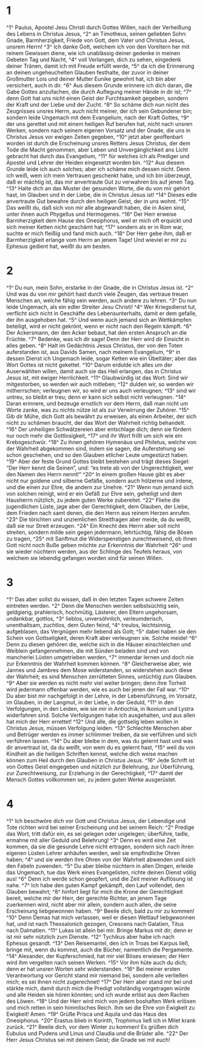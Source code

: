 # 1 
^1^ Paulus, Apostel Jesu Christi durch Gottes Willen, nach der Verheißung des Lebens in Christus Jesus, ^2^ an Timotheus, seinen geliebten Sohn: Gnade, Barmherzigkeit, Friede von Gott, dem Vater und Christus Jesus, unsrem Herrn! ^3^ Ich danke Gott, welchem ich von den Voreltern her mit reinem Gewissen diene, wie ich unablässig deiner gedenke in meinen Gebeten Tag und Nacht, ^4^ voll Verlangen, dich zu sehen, eingedenk deiner Tränen, damit ich mit Freude erfüllt werde, ^5^ da ich die Erinnerung an deinen ungeheuchelten Glauben festhalte, der zuvor in deiner Großmutter Lois und deiner Mutter Eunike gewohnt hat, ich bin aber versichert, auch in dir. ^6^ Aus diesem Grunde erinnere ich dich daran, die Gabe Gottes anzufachen, die durch Auflegung meiner Hände in dir ist; ^7^ denn Gott hat uns nicht einen Geist der Furchtsamkeit gegeben, sondern der Kraft und der Liebe und der Zucht. ^8^ So schäme dich nun nicht des Zeugnisses unsres Herrn, auch nicht meiner, der ich sein Gebundener bin; sondern leide Ungemach mit dem Evangelium, nach der Kraft Gottes, ^9^ der uns gerettet und mit einem heiligen Ruf berufen hat, nicht nach unsren Werken, sondern nach seinem eigenen Vorsatz und der Gnade, die uns in Christus Jesus vor ewigen Zeiten gegeben, ^10^ jetzt aber geoffenbart worden ist durch die Erscheinung unsres Retters Jesus Christus, der dem Tode die Macht genommen, aber Leben und Unvergänglichkeit ans Licht gebracht hat durch das Evangelium, ^11^ für welches ich als Prediger und Apostel und Lehrer der Heiden eingesetzt worden bin. ^12^ Aus diesem Grunde leide ich auch solches; aber ich schäme mich dessen nicht. Denn ich weiß, wem ich mein Vertrauen geschenkt habe, und ich bin überzeugt, daß er mächtig ist, das mir anvertraute Gut zu verwahren bis auf jenen Tag. ^13^ Halte dich an das Muster der gesunden Worte, die du von mir gehört hast, im Glauben und in der Liebe, die in Christus Jesus ist! ^14^ Dieses edle anvertraute Gut bewahre durch den heiligen Geist, der in uns wohnt. ^15^ Das weißt du, daß sich von mir alle abgewandt haben, die in Asien sind, unter ihnen auch Phygellus und Hermogenes. ^16^ Der Herr erweise Barmherzigkeit dem Hause des Onesiphorus, weil er mich oft erquickt und sich meiner Ketten nicht geschämt hat; ^17^ sondern als er in Rom war, suchte er mich fleißig und fand mich auch. ^18^ Der Herr gebe ihm, daß er Barmherzigkeit erlange vom Herrn an jenem Tage! Und wieviel er mir zu Ephesus gedient hat, weißt du am besten. 

# 2 
^1^ Du nun, mein Sohn, erstarke in der Gnade, die in Christus Jesus ist. ^2^ Und was du von mir gehört hast durch viele Zeugen, das vertraue treuen Menschen an, welche fähig sein werden, auch andere zu lehren. ^3^ Du nun leide Ungemach, als ein edler Streiter Jesu Christi! ^4^ Wer Kriegsdienst tut, verflicht sich nicht in Geschäfte des Lebensunterhalts, damit er dem gefalle, der ihn ausgehoben hat. ^5^ Und wenn auch jemand sich an Wettkämpfen beteiligt, wird er nicht gekrönt, wenn er nicht nach den Regeln kämpft. ^6^ Der Ackersmann, der den Acker bebaut, hat den ersten Anspruch an die Früchte. ^7^ Bedenke, was ich dir sage! Denn der Herr wird dir Einsicht in alles geben. ^8^ Halt im Gedächtnis Jesus Christus, der von den Toten auferstanden ist, aus Davids Samen, nach meinem Evangelium, ^9^ in dessen Dienst ich Ungemach leide, sogar Ketten wie ein Übeltäter; aber das Wort Gottes ist nicht gekettet. ^10^ Darum erdulde ich alles um der Auserwählten willen, damit auch sie das Heil erlangen, das in Christus Jesus ist, mit ewiger Herrlichkeit. ^11^ Glaubwürdig ist das Wort: Sind wir mitgestorben, so werden wir auch mitleben; ^12^ dulden wir, so werden wir mitherrschen; verleugnen wir, so wird er uns auch verleugnen; ^13^ sind wir untreu, so bleibt er treu; denn er kann sich selbst nicht verleugnen. ^14^ Daran erinnere, und bezeuge ernstlich vor dem Herrn, daß man nicht um Worte zanke, was zu nichts nütze ist als zur Verwirrung der Zuhörer. ^15^ Gib dir Mühe, dich Gott als bewährt zu erweisen, als einen Arbeiter, der sich nicht zu schämen braucht, der das Wort der Wahrheit richtig behandelt. ^16^ Der unheiligen Schwätzereien aber entschlage dich; denn sie fördern nur noch mehr die Gottlosigkeit, ^17^ und ihr Wort frißt um sich wie ein Krebsgeschwür. ^18^ Zu ihnen gehören Hymenäus und Philetus, welche von der Wahrheit abgekommen sind, indem sie sagen, die Auferstehung sei schon geschehen, und so den Glauben etlicher Leute umgestürzt haben. ^19^ Aber der feste Grund Gottes bleibt bestehen und trägt dieses Siegel: “Der Herr kennt die Seinen”, und: “es trete ab von der Ungerechtigkeit, wer den Namen des Herrn nennt!” ^20^ In einem großen Hause gibt es aber nicht nur goldene und silberne Gefäße, sondern auch hölzerne und irdene, und die einen zur Ehre, die andern zur Unehre. ^21^ Wenn nun jemand sich von solchen reinigt, wird er ein Gefäß zur Ehre sein, geheiligt und dem Hausherrn nützlich, zu jedem guten Werke zubereitet. ^22^ Fliehe die jugendlichen Lüste, jage aber der Gerechtigkeit, dem Glauben, der Liebe, dem Frieden nach samt denen, die den Herrn aus reinem Herzen anrufen. ^23^ Die törichten und unziemlichen Streitfragen aber meide, da du weißt, daß sie nur Streit erzeugen. ^24^ Ein Knecht des Herrn aber soll nicht streiten, sondern milde sein gegen jedermann, lehrtüchtig, fähig die Bösen zu tragen, ^25^ mit Sanftmut die Widerspenstigen zurechtweisend, ob ihnen Gott nicht noch Buße geben möchte zur Erkenntnis der Wahrheit ^26^ und sie wieder nüchtern werden, aus der Schlinge des Teufels heraus, von welchem sie lebendig gefangen worden sind für seinen Willen. 

# 3 
^1^ Das aber sollst du wissen, daß in den letzten Tagen schwere Zeiten eintreten werden. ^2^ Denn die Menschen werden selbstsüchtig sein, geldgierig, prahlerisch, hochmütig, Lästerer, den Eltern ungehorsam, undankbar, gottlos, ^3^ lieblos, unversöhnlich, verleumderisch, unenthaltsam, zuchtlos, dem Guten feind, ^4^ treulos, leichtsinnig, aufgeblasen, das Vergnügen mehr liebend als Gott; ^5^ dabei haben sie den Schein von Gottseligkeit, deren Kraft aber verleugnen sie. Solche meide! ^6^ Denn zu diesen gehören die, welche sich in die Häuser einschleichen und Weiblein gefangennehmen, die mit Sünden beladen sind und von mancherlei Lüsten umgetrieben werden, ^7^ immerdar lernen und doch nie zur Erkenntnis der Wahrheit kommen können. ^8^ Gleicherweise aber, wie Jannes und Jambres dem Mose widerstanden, so widerstehen auch diese der Wahrheit; es sind Menschen zerrütteten Sinnes, untüchtig zum Glauben. ^9^ Aber sie werden es nicht mehr viel weiter bringen; denn ihre Torheit wird jedermann offenbar werden, wie es auch bei jenen der Fall war. ^10^ Du aber bist mir nachgefolgt in der Lehre, in der Lebensführung, im Vorsatz, im Glauben, in der Langmut, in der Liebe, in der Geduld, ^11^ in den Verfolgungen, in den Leiden, wie sie mir in Antiochia, in Ikonium und Lystra widerfahren sind. Solche Verfolgungen habe ich ausgehalten, und aus allen hat mich der Herr errettet! ^12^ Und alle, die gottselig leben wollen in Christus Jesus, müssen Verfolgung leiden. ^13^ Schlechte Menschen aber und Betrüger werden es immer schlimmer treiben, da sie verführen und sich verführen lassen. ^14^ Du aber bleibe in dem, was du gelernt hast und was dir anvertraut ist, da du weißt, von wem du es gelernt hast, ^15^ weil du von Kindheit an die heiligen Schriften kennst, welche dich weise machen können zum Heil durch den Glauben in Christus Jesus. ^16^ Jede Schrift ist von Gottes Geist eingegeben und nützlich zur Belehrung, zur Überführung, zur Zurechtweisung, zur Erziehung in der Gerechtigkeit, ^17^ damit der Mensch Gottes vollkommen sei, zu jedem guten Werke ausgerüstet. 

# 4 
^1^ Ich beschwöre dich vor Gott und Christus Jesus, der Lebendige und Tote richten wird bei seiner Erscheinung und bei seinem Reich: ^2^ Predige das Wort, tritt dafür ein, es sei gelegen oder ungelegen; überführe, tadle, ermahne mit aller Geduld und Belehrung! ^3^ Denn es wird eine Zeit kommen, da sie die gesunde Lehre nicht ertragen, sondern sich nach ihren eigenen Lüsten Lehrer anhäufen werden, weil sie empfindliche Ohren haben; ^4^ und sie werden ihre Ohren von der Wahrheit abwenden und sich den Fabeln zuwenden. ^5^ Du aber bleibe nüchtern in allen Dingen, erleide das Ungemach, tue das Werk eines Evangelisten, richte deinen Dienst völlig aus! ^6^ Denn ich werde schon geopfert, und die Zeit meiner Auflösung ist nahe. ^7^ Ich habe den guten Kampf gekämpft, den Lauf vollendet, den Glauben bewahrt; ^8^ hinfort liegt für mich die Krone der Gerechtigkeit bereit, welche mir der Herr, der gerechte Richter, an jenem Tage zuerkennen wird, nicht aber mir allein, sondern auch allen, die seine Erscheinung liebgewonnen haben. ^9^ Beeile dich, bald zu mir zu kommen! ^10^ Denn Demas hat mich verlassen, weil er diesen Weltlauf liebgewonnen hat, und ist nach Thessalonich gezogen, Crescens nach Galatien, Titus nach Dalmatien. ^11^ Lukas ist allein bei mir. Bringe Markus mit dir; denn er ist mir sehr nützlich zum Dienste. ^12^ Tychikus aber habe ich nach Ephesus gesandt. ^13^ Den Reisemantel, den ich in Troas bei Karpus ließ, bringe mit, wenn du kommst, auch die Bücher, namentlich die Pergamente. ^14^ Alexander, der Kupferschmied, hat mir viel Böses erwiesen; der Herr wird ihm vergelten nach seinen Werken. ^15^ Vor ihm hüte auch du dich; denn er hat unsren Worten sehr widerstanden. ^16^ Bei meiner ersten Verantwortung vor Gericht stand mir niemand bei, sondern alle verließen mich; es sei ihnen nicht zugerechnet! ^17^ Der Herr aber stand mir bei und stärkte mich, damit durch mich die Predigt vollständig vorgetragen würde und alle Heiden sie hören könnten; und ich wurde erlöst aus dem Rachen des Löwen. ^18^ Und der Herr wird mich von jedem boshaften Werk erlösen und mich retten in sein himmlisches Reich. Ihm sei die Ehre von Ewigkeit zu Ewigkeit! Amen. ^19^ Grüße Prisca und Aquila und das Haus des Onesiphorus. ^20^ Erastus blieb in Korinth, Trophimus ließ ich in Milet krank zurück. ^21^ Beeile dich, vor dem Winter zu kommen! Es grüßen dich Eubulus und Pudens und Linus und Claudia und die Brüder alle. ^22^ Der Herr Jesus Christus sei mit deinem Geist; die Gnade sei mit euch! 